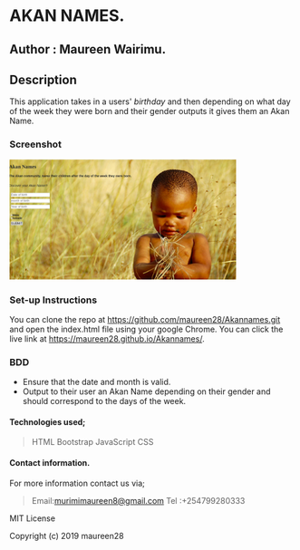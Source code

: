 # AKAN NAMES.

## Author : Maureen Wairimu.

## Description
This application takes in a users' <em>birthday</em> and then depending on what day of the week they were born and their gender outputs it gives them an Akan Name.

### Screenshot
 <img src="./Images/screenshot.jpg" alt="Akan" title="Image Before Entering Details" width="400"/>
 
### Set-up Instructions
You can clone the repo at https://github.com/maureen28/Akannames.git and open the index.html file using your google Chrome.
You can click the live link at https://maureen28.github.io/Akannames/.


### BDD
<ul>
<li>Ensure that the date and month is valid.</li>
<li>Output to their user an Akan Name depending on their gender and should correspond to the days of the week.</li>
</ul>

#### Technologies used;
> HTML
> Bootstrap
> JavaScript
> CSS

#### Contact information.
For more information contact us via;
> Email:murimimaureen8@gmail.com
> Tel :+254799280333

MIT License

Copyright (c) 2019 maureen28


